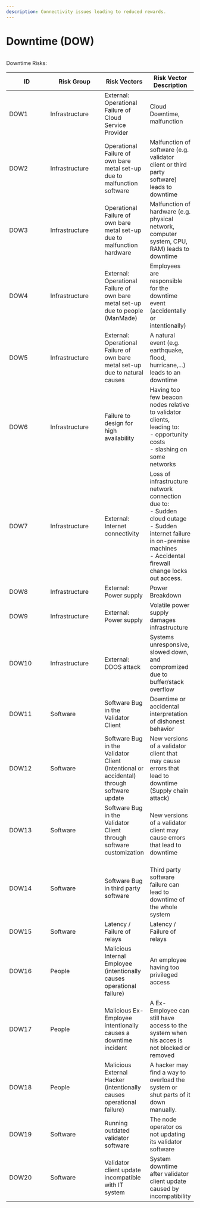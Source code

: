 ```yaml
---
description: Connectivity issues leading to reduced rewards.
---
```


# Downtime (DOW)

<figure><img src="../../.gitbook/assets/DALL·E 2024-01-04 12.21.33 - A digital artwork that captures the concept of downtime risk in a technological context. The image features a large, central clock with its hands froz (1).png" alt=""><figcaption></figcaption></figure>

Downtime Risks:

<table><thead><tr><th width="109">ID</th><th width="141">Risk Group</th><th>Risk Vectors</th><th>Risk Vector Description</th></tr></thead><tbody><tr><td>DOW1</td><td>Infrastructure</td><td>External: Operational Failure of Cloud Service Provider</td><td>Cloud Downtime, malfunction</td></tr><tr><td>DOW2</td><td>Infrastructure</td><td>Operational Failure of own bare metal set-up due to malfunction software</td><td>Malfunction of software (e.g. validator client or third party software) leads to downtime</td></tr><tr><td>DOW3</td><td>Infrastructure</td><td>Operational Failure of own bare metal set-up due to malfunction hardware</td><td>Malfunction of hardware (e.g. physical network, computer system, CPU, RAM) leads to downtime</td></tr><tr><td>DOW4</td><td>Infrastructure</td><td>External: Operational Failure of own bare metal set-up due to people (ManMade)</td><td>Employees are responsible for the downtime event (accidentally or intentionally)</td></tr><tr><td>DOW5</td><td>Infrastructure</td><td>External: Operational Failure of own bare metal set-up due to natural causes</td><td>A natural event (e.g. earthquake, flood, hurricane,...) leads to an downtime</td></tr><tr><td>DOW6</td><td>Infrastructure</td><td>Failure to design for high availability</td><td>Having too few beacon nodes relative to validator clients, leading to:<br>- opportunity costs<br>- slashing on some networks</td></tr><tr><td>DOW7</td><td>Infrastructure</td><td>External: Internet connectivity</td><td>Loss of infrastructure network connection due to:<br>- Sudden cloud outage<br>- Sudden internet failure in on-premise machines<br>- Accidental firewall change locks out access.</td></tr><tr><td>DOW8</td><td>Infrastructure</td><td>External: Power supply</td><td>Power Breakdown</td></tr><tr><td>DOW9</td><td>Infrastructure</td><td>External: Power supply</td><td>Volatile power supply damages infrastructure</td></tr><tr><td>DOW10</td><td>Infrastructure</td><td>External: DDOS attack</td><td>Systems unresponsive, slowed down, and compromized due to buffer/stack overflow</td></tr><tr><td>DOW11</td><td>Software</td><td>Software Bug in the Validator Client</td><td>Downtime or accidental interpretation of dishonest behavior</td></tr><tr><td>DOW12</td><td>Software</td><td>Software Bug in the Validator Client (Intentional or accidental) through software update</td><td>New versions of a validator client that may cause errors that lead to downtime<br>(Supply chain attack)</td></tr><tr><td>DOW13</td><td>Software</td><td>Software Bug in the Validator Client through software customization</td><td><br>New versions of a validator client may cause errors that lead to downtime</td></tr><tr><td>DOW14</td><td>Software</td><td>Software Bug in third party software</td><td><br>Third party software failure can lead to downtime of the whole system</td></tr><tr><td>DOW15</td><td>Software</td><td>Latency / Failure of relays</td><td>Latency / Failure of relays </td></tr><tr><td>DOW16</td><td>People</td><td>Malicious Internal Employee (intentionally causes operational failure)</td><td>An employee having too privileged access</td></tr><tr><td>DOW17</td><td>People</td><td>Malicious Ex-Employee intentionally causes a downtime incident</td><td>A Ex-Employee can still have access to the system when his acces is not blocked or removed</td></tr><tr><td>DOW18</td><td>People</td><td>Malicious External Hacker (intentionally causes operational failure)</td><td>A hacker may find a way to overload the<br>system or shut parts of it down manually.</td></tr><tr><td>DOW19</td><td>Software</td><td>Running outdated validator software</td><td>The node operator os not updating its validator software</td></tr><tr><td>DOW20</td><td>Software</td><td>Validator client update incompatible with IT system</td><td>System downtime after validator client update caused by incompatibility</td></tr></tbody></table>
